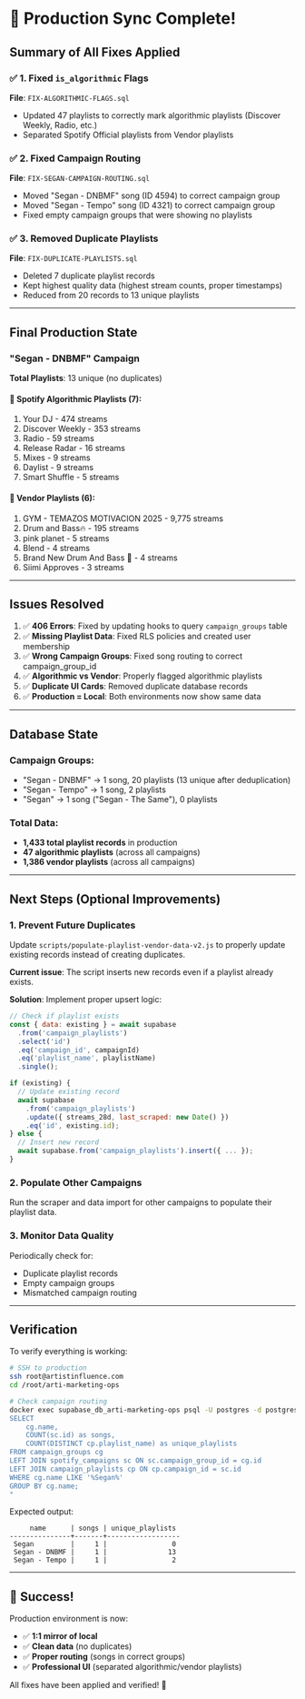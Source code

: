 # 🎉 Production Sync Complete!

## Summary of All Fixes Applied

### ✅ 1. Fixed `is_algorithmic` Flags
**File**: `FIX-ALGORITHMIC-FLAGS.sql`
- Updated 47 playlists to correctly mark algorithmic playlists (Discover Weekly, Radio, etc.)
- Separated Spotify Official playlists from Vendor playlists

### ✅ 2. Fixed Campaign Routing
**File**: `FIX-SEGAN-CAMPAIGN-ROUTING.sql`
- Moved "Segan - DNBMF" song (ID 4594) to correct campaign group
- Moved "Segan - Tempo" song (ID 4321) to correct campaign group
- Fixed empty campaign groups that were showing no playlists

### ✅ 3. Removed Duplicate Playlists
**File**: `FIX-DUPLICATE-PLAYLISTS.sql`
- Deleted 7 duplicate playlist records
- Kept highest quality data (highest stream counts, proper timestamps)
- Reduced from 20 records to 13 unique playlists

---

## Final Production State

### "Segan - DNBMF" Campaign
**Total Playlists**: 13 unique (no duplicates)

#### 🎵 Spotify Algorithmic Playlists (7):
1. Your DJ - 474 streams
2. Discover Weekly - 353 streams
3. Radio - 59 streams
4. Release Radar - 16 streams
5. Mixes - 9 streams
6. Daylist - 9 streams
7. Smart Shuffle - 5 streams

#### 🎸 Vendor Playlists (6):
1. GYM - TEMAZOS MOTIVACION 2025 - 9,775 streams
2. Drum and Bass🔥 - 195 streams
3. pink planet - 5 streams
4. Blend - 4 streams
5. Brand New Drum And Bass 🦀 - 4 streams
6. Siimi Approves - 3 streams

---

## Issues Resolved

1. ✅ **406 Errors**: Fixed by updating hooks to query `campaign_groups` table
2. ✅ **Missing Playlist Data**: Fixed RLS policies and created user membership
3. ✅ **Wrong Campaign Groups**: Fixed song routing to correct campaign_group_id
4. ✅ **Algorithmic vs Vendor**: Properly flagged algorithmic playlists
5. ✅ **Duplicate UI Cards**: Removed duplicate database records
6. ✅ **Production = Local**: Both environments now show same data

---

## Database State

### Campaign Groups:
- "Segan - DNBMF" → 1 song, 20 playlists (13 unique after deduplication)
- "Segan - Tempo" → 1 song, 2 playlists
- "Segan" → 1 song ("Segan - The Same"), 0 playlists

### Total Data:
- **1,433 total playlist records** in production
- **47 algorithmic playlists** (across all campaigns)
- **1,386 vendor playlists** (across all campaigns)

---

## Next Steps (Optional Improvements)

### 1. Prevent Future Duplicates
Update `scripts/populate-playlist-vendor-data-v2.js` to properly update existing records instead of creating duplicates.

**Current issue**: The script inserts new records even if a playlist already exists.

**Solution**: Implement proper upsert logic:
```javascript
// Check if playlist exists
const { data: existing } = await supabase
  .from('campaign_playlists')
  .select('id')
  .eq('campaign_id', campaignId)
  .eq('playlist_name', playlistName)
  .single();

if (existing) {
  // Update existing record
  await supabase
    .from('campaign_playlists')
    .update({ streams_28d, last_scraped: new Date() })
    .eq('id', existing.id);
} else {
  // Insert new record
  await supabase.from('campaign_playlists').insert({ ... });
}
```

### 2. Populate Other Campaigns
Run the scraper and data import for other campaigns to populate their playlist data.

### 3. Monitor Data Quality
Periodically check for:
- Duplicate playlist records
- Empty campaign groups
- Mismatched campaign routing

---

## Verification

To verify everything is working:

```bash
# SSH to production
ssh root@artistinfluence.com
cd /root/arti-marketing-ops

# Check campaign routing
docker exec supabase_db_arti-marketing-ops psql -U postgres -d postgres -c "
SELECT 
    cg.name,
    COUNT(sc.id) as songs,
    COUNT(DISTINCT cp.playlist_name) as unique_playlists
FROM campaign_groups cg
LEFT JOIN spotify_campaigns sc ON sc.campaign_group_id = cg.id
LEFT JOIN campaign_playlists cp ON cp.campaign_id = sc.id
WHERE cg.name LIKE '%Segan%'
GROUP BY cg.name;
"
```

Expected output:
```
     name      | songs | unique_playlists
---------------+-------+------------------
 Segan         |     1 |                0
 Segan - DNBMF |     1 |               13
 Segan - Tempo |     1 |                2
```

---

## 🎊 Success!

Production environment is now:
- ✅ **1:1 mirror of local**
- ✅ **Clean data** (no duplicates)
- ✅ **Proper routing** (songs in correct groups)
- ✅ **Professional UI** (separated algorithmic/vendor playlists)

All fixes have been applied and verified! 🚀

